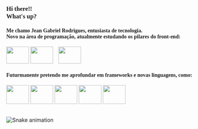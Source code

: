 <h3><font face="Verdana"> Hi there!!<br>What's up?<br></font></h3>
<h4><font face="Verdana">Me chamo Jean Gabriel Rodrigues, entusiasta de tecnologia. <br> Novo na área de programação, atualmente estudando os pilares do front-end:</font></h4>
<div style="display: inline-block">
  <img height="45" width="60" src="https://cdn.jsdelivr.net/gh/devicons/devicon/icons/html5/html5-original.svg" />
  <img height="45" width="60" src="https://cdn.jsdelivr.net/gh/devicons/devicon/icons/css3/css3-original.svg" />
  <img height="45" width="60" style="margin-left:10px;" src="https://cdn.jsdelivr.net/gh/devicons/devicon/icons/javascript/javascript-original.svg" />
</div> 
<h4><font face="Verdana">Futurmanente pretendo me aprofundar em frameworks e novas linguagens, como:</font></h4>
<div style="display: inline-block">
  <img height="50" width="60"src="https://cdn.jsdelivr.net/gh/devicons/devicon/icons/python/python-original.svg" />
  <img height="50" width="60"src="https://cdn.jsdelivr.net/gh/devicons/devicon/icons/java/java-original.svg" />
  <img height="50" width="60"src="https://cdn.jsdelivr.net/gh/devicons/devicon/icons/react/react-original.svg" />
  <img height="50" width="60"src="https://cdn.jsdelivr.net/gh/devicons/devicon/icons/vuejs/vuejs-original.svg" />
  <img height="50" width="60" src="https://cdn.jsdelivr.net/gh/devicons/devicon/icons/angularjs/angularjs-original.svg" />           
</div> 
<br><br>

![Snake animation](https://github.com/rafaballerini2/rafaballerini2/blob/output/github-contribution-grid-snake.svg)



